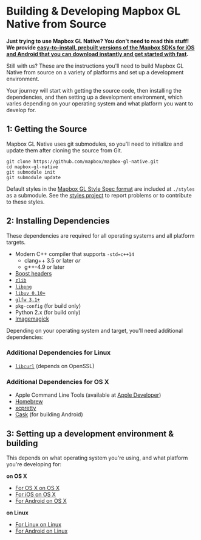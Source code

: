 # Building & Developing Mapbox GL Native from Source

**Just trying to use Mapbox GL Native? You don't need to read this stuff! We
provide [easy-to-install, prebuilt versions of the Mapbox SDKs for iOS and Android
that you can download instantly and get started with fast](https://www.mapbox.com/mobile/).**

Still with us? These are the instructions you'll need to build Mapbox GL Native
from source on a variety of platforms and set up a development environment.

Your journey will start with getting the source code, then installing the
dependencies, and then setting up a development environment, which varies
depending on your operating system and what platform you want to develop for.

## 1: Getting the Source

Mapbox GL Native uses git submodules, so you'll need to initialize and update
them after cloning the source from Git.

    git clone https://github.com/mapbox/mapbox-gl-native.git
    cd mapbox-gl-native
    git submodule init
    git submodule update

Default styles in the [Mapbox GL Style Spec format](https://github.com/mapbox/mapbox-gl-style-spec) are included at `./styles` as a submodule. See the [styles project](https://github.com/mapbox/mapbox-gl-styles) to report problems or to contribute to these styles.

## 2: Installing Dependencies

These dependencies are required for all operating systems and all platform
targets.

 - Modern C++ compiler that supports `-std=c++14`
   - clang++ 3.5 or later _or_
   - g++-4.9 or later
 - [Boost headers](http://boost.org/)
 - [`zlib`](http://www.zlib.net/)
 - [`libpng`](http://www.libpng.org/pub/png/libpng.html)
 - [`libuv 0.10+`](https://github.com/joyent/libuv)
 - [`glfw 3.1+`](http://www.glfw.org/)
 - `pkg-config` (for build only)
 - Python 2.x (for build only)
 - [Imagemagick](http://www.imagemagick.org/)

Depending on your operating system and target, you'll need additional
dependencies:

### Additional Dependencies for Linux

 - [`libcurl`](http://curl.haxx.se/libcurl/) (depends on OpenSSL)

### Additional Dependencies for OS X

 - Apple Command Line Tools (available at [Apple Developer](https://developer.apple.com/downloads))
 - [Homebrew](http://brew.sh)
 - [xcpretty](https://github.com/supermarin/xcpretty)
 - [Cask](http://caskroom.io/) (for building Android)

## 3: Setting up a development environment & building

This depends on what operating system you're using, and what platform you're
developing for:

**on OS X**

* [For OS X on OS X](docs/DEVELOP_OSX.md)
* [For iOS on OS X](docs/DEVELOP_IOS_OSX.md)
* [For Android on OS X](docs/DEVELOP_ANDROID_OSX.md)

**on Linux**

* [For Linux on Linux](docs/DEVELOP_LINUX.md)
* [For Android on Linux](docs/DEVELOP_ANDROID_LINUX.md)
